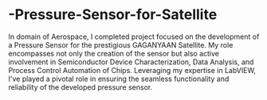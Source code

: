 # -Pressure-Sensor-for-Satellite

In domain of Aerospace, I completed project focused on the development of a Pressure Sensor for the prestigious GAGANYAAN Satellite. My role encompasses not only the creation of the sensor but also active involvement in Semiconductor Device Characterization, Data Analysis, and Process Control Automation of Chips. Leveraging my expertise in LabVIEW, I've played a pivotal role in ensuring the seamless functionality and reliability of the developed pressure sensor.
